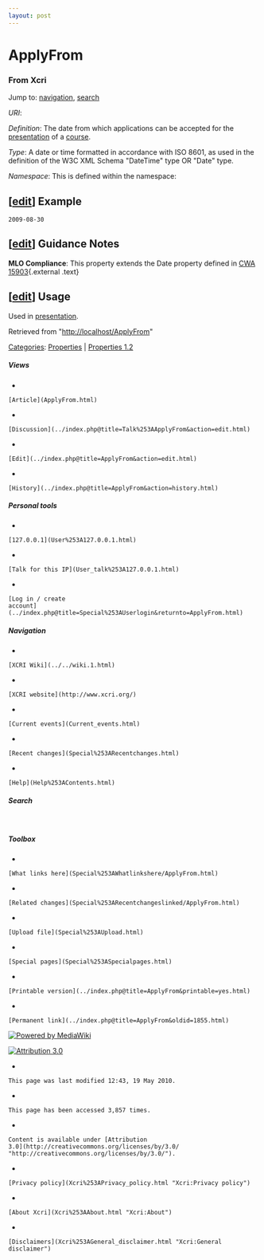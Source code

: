 ```yaml
---
layout: post
---
```








ApplyFrom 
=========













### From Xcri 







Jump to: [navigation](ApplyFrom.html#column-one),
[search](ApplyFrom.html#searchInput)



*URI*: 

*Definition*: The date from which applications can be accepted for the
[presentation](Presentation.html "Presentation") of a
[course](Course.html "Course").

*Type*: A date or time formatted in accordance with ISO 8601, as used in
the definition of the W3C XML Schema "DateTime" type OR "Date" type.

*Namespace*: This is defined within the namespace:



\[[edit](../index.php@title=ApplyFrom&action=edit&section=1.html "Edit section: Example")\] Example
---------------------------------------------------------------------------------------------------------------------------------------------------------------------

    2009-08-30


\[[edit](../index.php@title=ApplyFrom&action=edit&section=2.html "Edit section: Guidance Notes")\] Guidance Notes
-----------------------------------------------------------------------------------------------------------------------------------------------------------------------------------

**MLO Compliance**: This property extends the Date property defined in
[CWA
15903](ftp://ftp.cenorm.be/PUBLIC/CWAs/e-Europe/WS-LT/CWA15903-00-2008-Dec.pdf "ftp://ftp.cenorm.be/PUBLIC/CWAs/e-Europe/WS-LT/CWA15903-00-2008-Dec.pdf"){.external
.text}


\[[edit](../index.php@title=ApplyFrom&action=edit&section=3.html "Edit section: Usage")\] Usage
-----------------------------------------------------------------------------------------------------------------------------------------------------------------

Used in [presentation](Presentation.html "Presentation").



Retrieved from
"[http://localhost/ApplyFrom](ApplyFrom.html)"





[Categories](Special%253ACategories.html "Special:Categories"): [Properties](Category%253AProperties.html "Category:Properties")
| [Properties
1.2](Category%253AProperties_1.2.html "Category:Properties 1.2")

















##### Views



-   

    

    [Article](ApplyFrom.html)
-   

    

    [Discussion](../index.php@title=Talk%253AApplyFrom&action=edit.html)
-   

    

    [Edit](../index.php@title=ApplyFrom&action=edit.html)
-   

    

    [History](../index.php@title=ApplyFrom&action=history.html)







##### Personal tools



-   

    

    [127.0.0.1](User%253A127.0.0.1.html)
-   

    

    [Talk for this IP](User_talk%253A127.0.0.1.html)
-   

    

    [Log in / create
    account](../index.php@title=Special%253AUserlogin&returnto=ApplyFrom.html)











[](../../wiki.1.html "XCRI Wiki")





##### Navigation



-   

    

    [XCRI Wiki](../../wiki.1.html)
-   

    

    [XCRI website](http://www.xcri.org/)
-   

    

    [Current events](Current_events.html)
-   

    

    [Recent changes](Special%253ARecentchanges.html)
-   

    

    [Help](Help%253AContents.html)







##### Search





 









##### Toolbox



-   

    

    [What links here](Special%253AWhatlinkshere/ApplyFrom.html)
-   

    

    [Related changes](Special%253ARecentchangeslinked/ApplyFrom.html)
-   

    

    [Upload file](Special%253AUpload.html)
-   

    

    [Special pages](Special%253ASpecialpages.html)
-   

    

    [Printable version](../index.php@title=ApplyFrom&printable=yes.html)
-   

    

    [Permanent link](../index.php@title=ApplyFrom&oldid=1855.html)















[![Powered by
MediaWiki](../skins/common/images/poweredby_mediawiki_88x31.png)](http://www.mediawiki.org/)





[![Attribution 3.0
](http://i.creativecommons.org/l/by/3.0/88x31.png)](http://creativecommons.org/licenses/by/3.0/)



-   

    

    This page was last modified 12:43, 19 May 2010.
-   

    

    This page has been accessed 3,857 times.
-   

    

    Content is available under [Attribution
    3.0](http://creativecommons.org/licenses/by/3.0/ "http://creativecommons.org/licenses/by/3.0/").
-   

    

    [Privacy policy](Xcri%253APrivacy_policy.html "Xcri:Privacy policy")
-   

    

    [About Xcri](Xcri%253AAbout.html "Xcri:About")
-   

    

    [Disclaimers](Xcri%253AGeneral_disclaimer.html "Xcri:General disclaimer")




